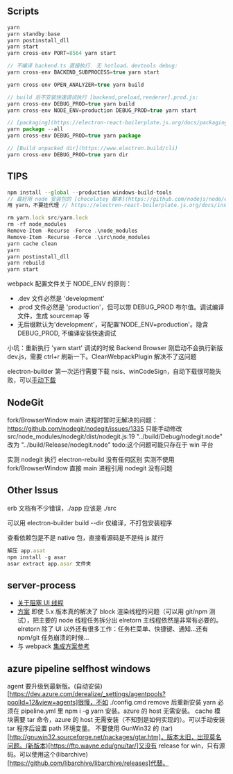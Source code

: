 ## Scripts

```js
yarn
yarn standby:base
yarn postinstall_dll
yarn start
yarn cross-env PORT=8564 yarn start

// 不编译 backend.ts 直接执行. 无 hotload、devtools debug:
yarn cross-env BACKEND_SUBPROCESS=true yarn start

yarn cross-env OPEN_ANALYZER=true yarn build

// build 后不安装快速调试执行 [backend,preload,renderer].prod.js:
yarn cross-env DEBUG_PROD=true yarn build
yarn cross-env NODE_ENV=production DEBUG_PROD=true yarn start

// [packaging](https://electron-react-boilerplate.js.org/docs/packaging)
yarn package --all
yarn cross-env DEBUG_PROD=true yarn package

// [Build unpacked dir](https://www.electron.build/cli)
yarn cross-env DEBUG_PROD=true yarn dir
```

## TIPS

```js
npm install --global --production windows-build-tools
// 最好用 node 安装包的 [chocolatey 脚本](https://github.com/nodejs/node/edit/master/tools/msvs/install_tools/install_tools.bat)，完整性更好
用 yarn，不要挂代理 // https://electron-react-boilerplate.js.org/docs/installation-debugging-solutions

rm yarn.lock src/yarn.lock
rm -rf node_modules
Remove-Item -Recurse -Force .\node_modules
Remove-Item -Recurse -Force .\src\node_modules
yarn cache clean
yarn
yarn postinstall_dll
yarn rebuild
yarn start
```

webpack 配置文件关于 NODE_ENV 的原则：

- .dev 文件必然是 'development'
- .prod 文件必然是 'production'，但可以带 DEBUG_PROD 布尔值。调试编译文件，生成 sourcemap 等
- 无后缀默认为'development'，可配置'NODE_ENV=production'。隐含 DEBUG_PROD, 不编译安装快速调试

小坑：重新执行 'yarn start' 调试的时候 Backend Browser 刚启动不会执行新版 dev.js，需要 ctrl+r 刷新一下。CleanWebpackPlugin 解决不了这问题

electron-builder 第一次运行需要下载 nsis、winCodeSign，自动下载很可能失败，可以[手动下载](https://github.com/electron-userland/electron-builder/issues/1859)

## NodeGit

fork/BrowserWindow main 进程时暂时无解决的问题：
https://github.com/nodegit/nodegit/issues/1335
只能手动修改 src/node_modules/nodegit/dist/nodegit.js:19
"../build/Debug/nodegit.node" 改为 "../build/Release/nodegit.node"
todo:这个问题可能只存在于 win 平台

实测 nodegit 执行 electron-rebuild 没有任何区别
实测不使用 fork/BrowserWindow 直接 main 进程引用 nodegit 没有问题

## Other Issus

erb 文档有不少错误，./app 应该是 ./src

可以用 electron-builder build --dir 仅编译，不打包安装程序

查看依赖包是不是 native 包，直接看源码是不是纯 js 就行

```js
解压 app.asat
npm install -g asar
asar extract app.asar 文件夹
```

## server-process

- [关于阻塞 UI 线程](https://github.com/electron/electron/issues/12098)
- [方案](https://github.com/jlongster/electron-with-server-example) 即使 5.x 版本真的解决了 block 渲染线程的问题（可以用 git/npm 测试），把主要的 node 线程任务拆分出 elretorn 主线程依然是非常有必要的。elretorn 除了 UI 以外还有很多工作：任务栏菜单、快捷键、通知...还有 npm/git 任务崩溃的时候...
- 与 webpack [集成方案参考](https://github.com/jlongster/electron-with-server-example/issues/6#issuecomment-611617665)

## azure pipeline selfhost windows

agent 要升级到最新版。(自动安装)[https://dev.azure.com/derealize/_settings/agentpools?poolId=12&view=agents]很慢，不如 ./config.cmd remove 后重新安装
yarn 必须在 pipeline.yml 里 npm i -g yarn 安装。azure 的 host 无需安装。
cache 模块需要 tar 命令，azure 的 host 无需安装（不知到是如何实现的）。可以手动安装 tar 程序后设置 path 环境变量。
不要使用 GunWin32 的 (tar)[http://gnuwin32.sourceforge.net/packages/gtar.htm]，版本太旧，出现莫名问题。(新版本)[https://ftp.wayne.edu/gnu/tar/]又没有 release for win，只有源码。可以使用这个(libarchive)[https://github.com/libarchive/libarchive/releases]代替。
